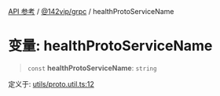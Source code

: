 [API 参考](../wiki/Home) / [@142vip/grpc](../wiki/@142vip.grpc) / healthProtoServiceName

# 变量: healthProtoServiceName

> `const` **healthProtoServiceName**: `string`

定义于: [utils/proto.util.ts:12](https://github.com/142vip/core-x/blob/5281e59d2cdd2de59e1ea761d17ed7fe118d1e60/packages/grpc/src/utils/proto.util.ts#L12)
